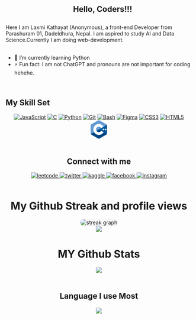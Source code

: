 

<!--
**Laxmination/Laxmination** is a ✨ _special_ ✨ repository because its `README.md` (this file) appears on your GitHub profile.

Here are some ideas to get you started:

- 🔭 I’m currently working on ...
- 🌱 I’m currently learning ...
- 👯 I’m looking to collaborate on ...
- 🤔 I’m looking for help with ...
- 💬 Ask me about ...
- 📫 How to reach me: ...
- 😄 Pronouns: ...
- ⚡ Fun fact: ...
-->
<div align="center">
<h2 align="center" style="width: 100%;padding:10px;" >Hello, Coders!!!</h2>
</div>  
  
   Here I am Laxmi Kathayat (Anonymous), a front-end Developer from Parashuram 01, Dadeldhura, Nepal. I am aspired to study AI and Data Science.Currently I am doing web-development. <br><br>
   - 🌱 I’m currently learning Python 
   - ⚡ Fun fact: I am not ChatGPT and pronouns are not important for coding hehehe.
      

<br/>  


## My Skill Set  
<div align="center">  
<a href="#" target="_blank"><img style=" 10px" src="https://profilinator.rishav.dev/skills-assets/javascript-original.svg" alt="JavaScript" height="50" /></a>  
<a href="#" target="_blank"><img style=" 10px" src="https://profilinator.rishav.dev/skills-assets/c-original.svg" alt="C" height="50" /></a>  
<a href="#" target="_blank"><img style=" 10px" src="https://profilinator.rishav.dev/skills-assets/python-original.svg" alt="Python" height="50" /></a>  
<a href="#" target="_blank"><img style=" 10px" src="https://profilinator.rishav.dev/skills-assets/git-scm-icon.svg" alt="Git" height="50" /></a> 
<a href="#" target="_blank"><img style=" 10px" src="https://profilinator.rishav.dev/skills-assets/gnu_bash-icon.svg" alt="Bash" height="50" /></a>
<a href="#" target="_blank"><img style=" 10px" src="https://profilinator.rishav.dev/skills-assets/figma-icon.svg" alt="Figma" height="50" /></a> 
<a href="#" target="_blank"><img style=" 10px" src="https://profilinator.rishav.dev/skills-assets/css3-original-wordmark.svg" alt="CSS3" height="50" /></a>  
<a href="#" target="_blank"><img style=" 10px" src="https://profilinator.rishav.dev/skills-assets/html5-original-wordmark.svg" alt="HTML5" height="50" /></a>
<a href="#" target="_blank"><img style ="10px" src="https://raw.githubusercontent.com/devicons/devicon/master/icons/cplusplus/cplusplus-original.svg" alt= "C++" height ="50"/> </a>   
<br/>  
<br/>  


## Connect with me  
<div align="center">
<a href="https://leetcode.com/laxmi_Kathayat--4/" target="_blank">
<img src=https://img.shields.io/badge/leetcode-%2324292e.svg?&style=for-the-badge&logo=leetcode&logoColor=white alt=leetcode style=" 5px;" />
</a>
<a href="https://twitter.com/LaxmiKathayat3" target="_blank">
<img src=https://img.shields.io/badge/twitter-%2300acee.svg?&style=for-the-badge&logo=twitter&logoColor=white alt=twitter style=" 5px;" />
</a>
<a href="https://www.kaggle.com/laxmikathayat" target="_blank">
<img src=https://img.shields.io/badge/kaggle-%2300acee.svg?&style=for-the-badge&logo=kaggle&logoColor=white alt=kaggle style=" 5px;" />
</a> 
<a href="https://www.facebook.com/profile.php?id=100080291097517" target="_blank">
<img src=https://img.shields.io/badge/facebook-%232E87FB.svg?&style=for-the-badge&logo=facebook&logoColor=white alt=facebook style=" 5px;" />
</a>
<a href="https://www.instagram.com/lakshmi.kathayat04/" target="_blank">
<img src=https://img.shields.io/badge/instagram-%23000000.svg?&style=for-the-badge&logo=instagram&logoColor=white alt=instagram style=" 5px;" />
</a>  
</div> 

  

<br/> 

# My Github Streak and profile views
<div align = "center">
<img src="https://streak-stats.demolab.com?user=Laxmination&locale=en&mode=daily&theme=radical&hide_border=true&border_radius=10" height="175" alt="streak graph" style="border-radius: 20px; border: 1px solid #ddd;"><br>
<img src="https://komarev.com/ghpvc/?username=Laxmination&&style=flat-square"/>
</div>

# MY Github Stats 
<div align ="center">
<img src="https://github-readme-stats.vercel.app/api?username=Laxmination&show_icons=true&count_private=true&hide_border=true&theme=radical"/>
</div>  


<br/>

## Language I use Most
<div align="center"><img src="https://github-readme-stats.vercel.app/api/top-langs/?username=Laxmination&theme=radical" align="center" /></div>  

<br />

